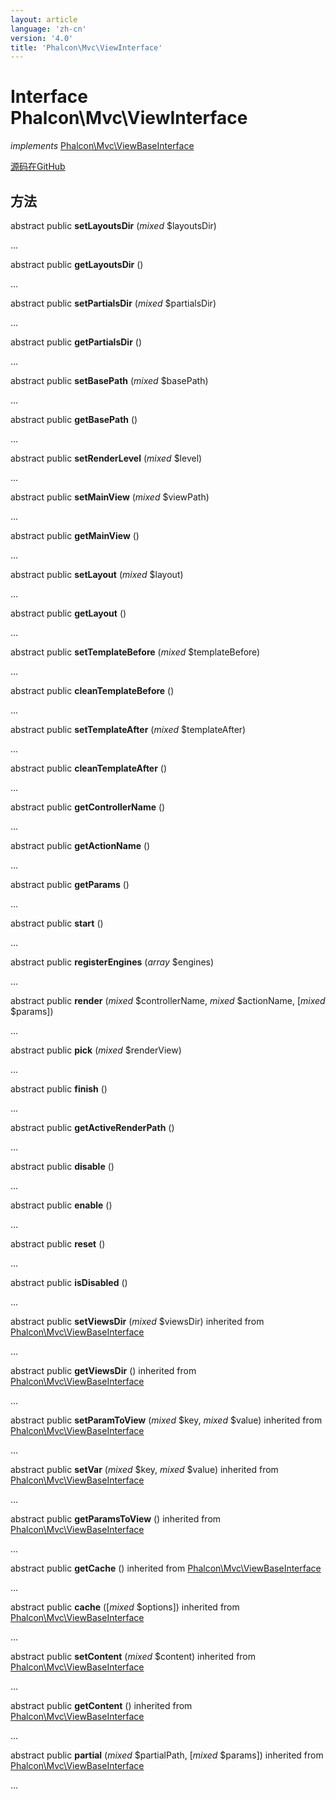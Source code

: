 ```yaml
---
layout: article
language: 'zh-cn'
version: '4.0'
title: 'Phalcon\Mvc\ViewInterface'
---
```


# Interface **Phalcon\Mvc\ViewInterface**

*implements* [Phalcon\Mvc\ViewBaseInterface](api/Phalcon_Mvc_ViewBaseInterface)

<a href="https://github.com/phalcon/cphalcon/tree/v4.0.0/phalcon/mvc/viewinterface.zep" class="btn btn-default btn-sm">源码在GitHub</a>

## 方法

abstract public **setLayoutsDir** (*mixed* $layoutsDir)

...

abstract public **getLayoutsDir** ()

...

abstract public **setPartialsDir** (*mixed* $partialsDir)

...

abstract public **getPartialsDir** ()

...

abstract public **setBasePath** (*mixed* $basePath)

...

abstract public **getBasePath** ()

...

abstract public **setRenderLevel** (*mixed* $level)

...

abstract public **setMainView** (*mixed* $viewPath)

...

abstract public **getMainView** ()

...

abstract public **setLayout** (*mixed* $layout)

...

abstract public **getLayout** ()

...

abstract public **setTemplateBefore** (*mixed* $templateBefore)

...

abstract public **cleanTemplateBefore** ()

...

abstract public **setTemplateAfter** (*mixed* $templateAfter)

...

abstract public **cleanTemplateAfter** ()

...

abstract public **getControllerName** ()

...

abstract public **getActionName** ()

...

abstract public **getParams** ()

...

abstract public **start** ()

...

abstract public **registerEngines** (*array* $engines)

...

abstract public **render** (*mixed* $controllerName, *mixed* $actionName, [*mixed* $params])

...

abstract public **pick** (*mixed* $renderView)

...

abstract public **finish** ()

...

abstract public **getActiveRenderPath** ()

...

abstract public **disable** ()

...

abstract public **enable** ()

...

abstract public **reset** ()

...

abstract public **isDisabled** ()

...

abstract public **setViewsDir** (*mixed* $viewsDir) inherited from [Phalcon\Mvc\ViewBaseInterface](api/Phalcon_Mvc_ViewBaseInterface)

...

abstract public **getViewsDir** () inherited from [Phalcon\Mvc\ViewBaseInterface](api/Phalcon_Mvc_ViewBaseInterface)

...

abstract public **setParamToView** (*mixed* $key, *mixed* $value) inherited from [Phalcon\Mvc\ViewBaseInterface](api/Phalcon_Mvc_ViewBaseInterface)

...

abstract public **setVar** (*mixed* $key, *mixed* $value) inherited from [Phalcon\Mvc\ViewBaseInterface](api/Phalcon_Mvc_ViewBaseInterface)

...

abstract public **getParamsToView** () inherited from [Phalcon\Mvc\ViewBaseInterface](api/Phalcon_Mvc_ViewBaseInterface)

...

abstract public **getCache** () inherited from [Phalcon\Mvc\ViewBaseInterface](api/Phalcon_Mvc_ViewBaseInterface)

...

abstract public **cache** ([*mixed* $options]) inherited from [Phalcon\Mvc\ViewBaseInterface](api/Phalcon_Mvc_ViewBaseInterface)

...

abstract public **setContent** (*mixed* $content) inherited from [Phalcon\Mvc\ViewBaseInterface](api/Phalcon_Mvc_ViewBaseInterface)

...

abstract public **getContent** () inherited from [Phalcon\Mvc\ViewBaseInterface](api/Phalcon_Mvc_ViewBaseInterface)

...

abstract public **partial** (*mixed* $partialPath, [*mixed* $params]) inherited from [Phalcon\Mvc\ViewBaseInterface](api/Phalcon_Mvc_ViewBaseInterface)

...
